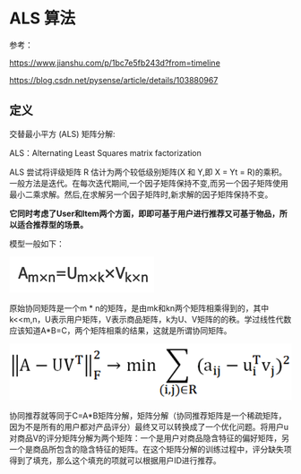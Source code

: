 # ALS 算法

参考：

https://www.jianshu.com/p/1bc7e5fb243d?from=timeline

https://blog.csdn.net/pysense/article/details/103880967

## 定义

交替最小平方 (ALS) 矩阵分解:

ALS：Alternating Least Squares matrix factorization

ALS 尝试将评级矩阵 R 估计为两个较低级别矩阵(X 和 Y,即 X = Yt = R)的乘积。一般方法是迭代。在每次迭代期间,一个因子矩阵保持不变,而另一个因子矩阵使用最小二乘求解。然后,在求解另一个因子矩阵时,新求解的因子矩阵保持不变。

**它同时考虑了User和Item两个方面，即即可基于用户进行推荐又可基于物品，所以适合推荐型的场景。**

模型一般如下：

![](Images/1.png)

原始协同矩阵是一个m * n的矩阵，是由mk和kn两个矩阵相乘得到的，其中k<<m,n，U表示用户矩阵，V表示商品矩阵，k为U、V矩阵的的秩。学过线性代数应该知道A*B=C，两个矩阵相乘的结果，这就是所谓协同矩阵。

![](Images/2.png)

协同推荐就等同于C=A*B矩阵分解，矩阵分解（协同推荐矩阵是一个稀疏矩阵，因为不是所有的用户都对产品评分）最终又可以转换成了一个优化问题。将用户u对商品V的评分矩阵分解为两个矩阵：一个是用户对商品隐含特征的偏好矩阵，另一个是商品所包含的隐含特征的矩阵。在这个矩阵分解的训练过程中，评分缺失项得到了填充，那么这个填充的项就可以根据用户ID进行推荐。
